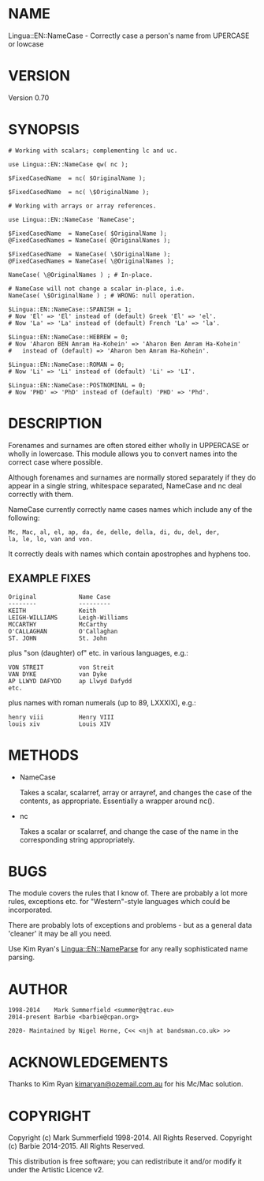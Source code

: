 # NAME

Lingua::EN::NameCase - Correctly case a person's name from UPERCASE or lowcase

# VERSION

Version 0.70

# SYNOPSIS

    # Working with scalars; complementing lc and uc.

    use Lingua::EN::NameCase qw( nc );

    $FixedCasedName  = nc( $OriginalName );

    $FixedCasedName  = nc( \$OriginalName );

    # Working with arrays or array references.

    use Lingua::EN::NameCase 'NameCase';

    $FixedCasedName  = NameCase( $OriginalName );
    @FixedCasedNames = NameCase( @OriginalNames );

    $FixedCasedName  = NameCase( \$OriginalName );
    @FixedCasedNames = NameCase( \@OriginalNames );

    NameCase( \@OriginalNames ) ; # In-place.

    # NameCase will not change a scalar in-place, i.e.
    NameCase( \$OriginalName ) ; # WRONG: null operation.

    $Lingua::EN::NameCase::SPANISH = 1;
    # Now 'El' => 'El' instead of (default) Greek 'El' => 'el'.
    # Now 'La' => 'La' instead of (default) French 'La' => 'la'.

    $Lingua::EN::NameCase::HEBREW = 0;
    # Now 'Aharon BEN Amram Ha-Kohein' => 'Aharon Ben Amram Ha-Kohein'
    #   instead of (default) => 'Aharon ben Amram Ha-Kohein'.

    $Lingua::EN::NameCase::ROMAN = 0;
    # Now 'Li' => 'Li' instead of (default) 'Li' => 'LI'.

    $Lingua::EN::NameCase::POSTNOMINAL = 0;
    # Now 'PHD' => 'PhD' instead of (default) 'PHD' => 'Phd'.

# DESCRIPTION

Forenames and surnames are often stored either wholly in UPPERCASE
or wholly in lowercase. This module allows you to convert names into
the correct case where possible.

Although forenames and surnames are normally stored separately if they
do appear in a single string, whitespace separated, NameCase and nc deal
correctly with them.

NameCase currently correctly name cases names which include any of the
following:

    Mc, Mac, al, el, ap, da, de, delle, della, di, du, del, der,
    la, le, lo, van and von.

It correctly deals with names which contain apostrophes and hyphens too.

## EXAMPLE FIXES

    Original            Name Case
    --------            ---------
    KEITH               Keith
    LEIGH-WILLIAMS      Leigh-Williams
    MCCARTHY            McCarthy
    O'CALLAGHAN         O'Callaghan
    ST. JOHN            St. John

plus "son (daughter) of" etc. in various languages, e.g.:

    VON STREIT          von Streit
    VAN DYKE            van Dyke
    AP LLWYD DAFYDD     ap Llwyd Dafydd
    etc.

plus names with roman numerals (up to 89, LXXXIX), e.g.:

    henry viii          Henry VIII
    louis xiv           Louis XIV

# METHODS

- NameCase

    Takes a scalar, scalarref, array or arrayref, and changes the case of the
    contents, as appropriate. Essentially a wrapper around nc().

- nc

    Takes a scalar or scalarref, and change the case of the name in the
    corresponding string appropriately.

# BUGS

The module covers the rules that I know of. There are probably a lot
more rules, exceptions etc. for "Western"-style languages which could be
incorporated.

There are probably lots of exceptions and problems - but as a general
data 'cleaner' it may be all you need.

Use Kim Ryan's [Lingua::EN::NameParse](https://metacpan.org/pod/Lingua%3A%3AEN%3A%3ANameParse) for any really sophisticated name parsing.

# AUTHOR

    1998-2014    Mark Summerfield <summer@qtrac.eu>
    2014-present Barbie <barbie@cpan.org>

    2020- Maintained by Nigel Horne, C<< <njh at bandsman.co.uk> >>

# ACKNOWLEDGEMENTS

Thanks to Kim Ryan <kimaryan@ozemail.com.au> for his Mc/Mac solution.

# COPYRIGHT

Copyright (c) Mark Summerfield 1998-2014. All Rights Reserved.
Copyright (c) Barbie 2014-2015. All Rights Reserved.

This distribution is free software; you can redistribute it and/or
modify it under the Artistic Licence v2.
